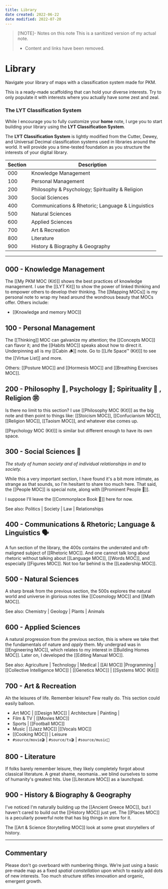 ```yaml
---
title: Library
date created: 2022-06-22
date modified: 2022-07-20
---
```


> [!NOTE]- Notes on this note
> This is a sanitized version of my actual note.
> - Content and links have been removed.

# Library

Navigate your library of maps with a classification system made for PKM.

This is a ready-made scaffolding that can hold your diverse interests. Try to only populate it with interests where you actually have some zest and zeal.

### The LYT Classification System

While I encourage you to fully customize your **home** note, I urge you to start building your library using the **LYT Classification System**.

The **LYT Classification System** is lightly modified from the Cutter, Dewey, and Universal Decimal classification systems used in libraries around the world. It will provide you a time-tested foundation as you structure the interests of your digital library.

| Section | Description |
| ------- | ------------------------------------------------- |
| 000 | Knowledge Management |
| 100 | Personal Management |
| 200 | Philosophy & Psychology; Spirituality & Religion |
| 300 | Social Sciences |
| 400 | Communications & Rhetoric; Language & Linguistics |
| 500 | Natural Sciences |
| 600 | Applied Sciences |
| 700 | Art & Recreation |
| 800 | Literature |
| 900 | History & Biography & Geography |

---

## 000 - Knowledge Management

The [[My PKM MOC (Kit)]] shows the best practices of knowledge management. I use the [[LYT Kit]] to show the power of linked thinking and to empower others to develop their thinking. The [[Mapping MOCs]] is my personal note to wrap my head around the wondrous beauty that MOCs offer. Others include:

- [[Knowledge and memory MOC]]

## 100 - Personal Management

The [[Thinking]] MOC can galvanize my attention; the [[Concepts MOC]] can flavor it; and the [[Habits MOC]] speaks about how to direct it. Underpinning all is my [[Cabin 🪵]] note. Go to [[Life Space™ (Kit)]] to see the [[Virtue List]] and more.

Others: [[Posture MOC]] and [[Hormesis MOC]] and [[Breathing Exercises MOC]].

## 200 - Philosophy 🤔, Psychology 🧠; Spirituality 🙏 , Religion ㊪

Is there no limit to this section? I use [[Philosophy MOC (Kit)]] as the big note and then point to things like: [[Stoicism MOC]], [[Confucianism MOC]], [[Religion MOC]], [[Taoism MOC]], and whatever else comes up.

[[Psychology MOC (Kit)]] is similar but different enough to have its own space.

## 300 - Social Sciences 👥

*The study of human society and of individual relationships in and to society.*

While this a very important section, I have found it's a bit more intimate, as strange as that sounds, so I'm hesitant to share too much here. That said, the [[People MOC]] is special note, along with [[Prominent People 🌋]].

I suppose I'll leave the [[Commonplace Book 📖]] here for now.

See also: Politics | Society | Law | Relationships

## 400 - Communications & Rhetoric; Language & Linguistics 🗣

A fun section of the library, the 400s contains the underrated and oft-maligned subject of [[Rhetoric MOC]]. And one cannot talk long about rhetoric without talking about [[Language MOC]], [[Words MOC]], and especially [[Figures MOC]]. Not too far behind is the [[Leadership MOC]].

## 500 - Natural Sciences

A sharp break from the previous section, the 500s explores the natural world and universe in glorious notes like [[Cosmology MOC]] and [[Math MOC]].

See also: Chemistry | Geology | Plants | Animals

## 600 - Applied Sciences

A natural progression from the previous section, this is where we take thet the fundamentals of nature and *apply* them. My undergrad was in [[Engineering MOC]], which relates to my interest in [[Building Homes MOC]]. Later on, I developed the [[Editing Manual MOC]].

See also: Agriculture | Technology | Medical | [[AI MOC]] |Programming | [[Collective Intelligence MOC]] | [[Genetics MOC]] | [[Systems MOC (Kit)]]

## 700 - Art & Recreation

Ah the leisures of life. Remember leisure? Few really do. This section could easily balloon.

- Art MOC | [[Design MOC]] | Architecture | Painting |
- Film & TV | [[Movies MOC]]
- Sports | [[Football MOC]]
- Music | [[Jazz MOC]] |[[Vocals MOC]]
- [[Cooking MOC]] | Leisure
- `#source/movie🎬` | `#source/tv🎬` | `#source/music🎵`

## 800 - Literature

If folks barely remember leisure, they likely completely forgot about classical literature. A great shame, neomania…we blind ourselves to some of humanity's greatest hits. Use [[Literature MOC]] as a launchpad.

## 900 - History & Biography & Geography

I've noticed I'm naturally building up the [[Ancient Greece MOC]], but I haven't cared to build out the [[History MOC]] just yet. The [[Places MOC]] is a peculiarly powerful note that has big things in store for it.

The [[Art & Science Storytelling MOC]] look at some great storytellers of history.

---

## Commentary

Please don't go overboard with numbering things. We’re just using a basic pre-made map as a fixed *spatial constellation* upon which to easily add dots of new interests. Too much structure stifles innovation and organic, emergent growth.
